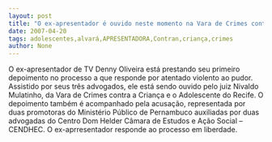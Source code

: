 ```yaml
---
layout: post
title: "O ex-apresentador é ouvido neste momento na Vara de Crimes contra a Criança e o Adolescente"
date: 2007-04-20
tags: adolescentes,alvará,APRESENTADORA,Contran,criança,crimes
author: None
---
```

O&nbsp;ex-apresentador de TV Denny Oliveira está prestando seu primeiro depoimento no processo&nbsp;a que responde por atentado violento ao pudor.&nbsp;
Assistido&nbsp;por seus três advogados, ele está sendo ouvido pelo juiz Nivaldo Mulatinho, da Vara de&nbsp;Crimes contra a Criança e o Adolescente do Recife. 
O depoimento também é acompanhado pela acusação, representada por duas promotoras do Ministério Público de Pernambuco auxiliadas por duas advogadas do Centro Dom Helder Câmara de Estudos e Ação Social – CENDHEC.
O ex-aprresentador responde ao processo em liberdade. 